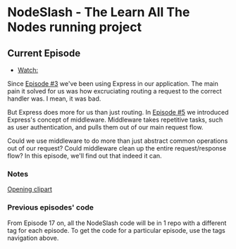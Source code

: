 # NodeSlash - The Learn All The Nodes running project

## Current Episode

* [Watch:](http://www.learnallthenodes.com/episodes/44-embracing-the-middleware-stack)

Since [Episode #3](http://www.learnallthenodes.com/episodes/3-beginning-routing-in-nodejs) we've been using Express in our application.  The main pain it solved for us was how excruciating routing a request to the correct handler was.  I mean, it was bad.

But Express does more for us than just routing.  In [Episode #5](http://www.learnallthenodes.com/episodes/5-middleware-in-express) we introduced Express's concept of middleware.  Middleware takes repetitive tasks, such as user authentication, and pulls them out of our main request flow.

Could we use middleware to do more than just abstract common operations out of our request?  Could middleware clean up the entire request/response flow?  In this episode, we'll find out that indeed it can.

### Notes

[Opening clipart](https://openclipart.org/detail/192642/children-holding-hands)

### Previous episodes' code

From Episode 17 on, all the NodeSlash code will be in 1 repo with a different tag for each episode.  To get the code for a particular episode, use the tags navigation above.
